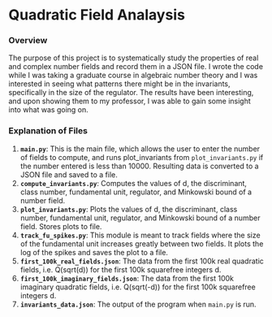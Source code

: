 # Quadratic Field Analaysis

### Overview

The purpose of this project is to systematically study the properties of real and complex number fields and record them in a JSON file. I wrote the code while I was taking a graduate course in algebraic number theory and I was interested in seeing what patterns there might be in the invariants, specifically in the size of the regulator. The results have been interesting, and upon showing them to my professor, I was able to gain some insight into what was going on.

### Explanation of Files

1. **`main.py`**: This is the main file, which allows the user to enter the number of fields to compute, and runs plot_invariants from `plot_invariants.py` if the number entered is less than 10000. Resulting data is converted to a JSON file and saved to a file.
2. **`compute_invariants.py`**: Computes the values of d, the discriminant, class number, fundamental unit, regulator, and Minkowski bound of a number field.
3. **`plot_invariants.py`**: Plots the values of d, the discriminant, class number, fundamental unit, regulator, and Minkowski bound of a number field. Stores plots to file.
4. **`track_fu_spikes.py`**: This module is meant to track fields where the size of the fundamental unit increases greatly between two fields. It plots the log of the spikes and saves the plot to a file.
5. **`first_100k_real_fields.json`**: The data from the first 100k real quadratic fields, i.e. Q(sqrt(d)) for the first 100k squarefree integers d.
6. **`first_100k_imaginary_fields.json`**: The data from the first 100k imaginary quadratic fields, i.e. Q(sqrt(-d)) for the first 100k squarefree integers d.
7. **`invariants_data.json`**: The output of the program when `main.py` is run.


